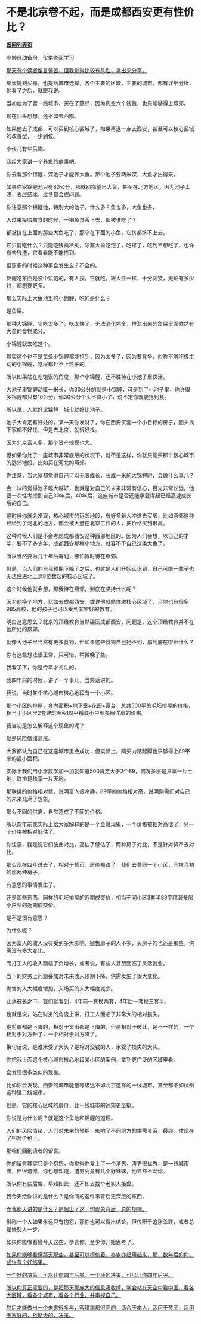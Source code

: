 # 不是北京卷不起，而是成都西安更有性价比？

[**返回列表页**](/gzh/记忆承载3)

小懒自动备份，仅供查阅学习

[那天有个读者留言诉苦，但我觉得比较有共性，拿出来分享。](http://mp.weixin.qq.com/s?__biz=Mzg4MTg2MzU3Mg==&mid=2247484390&idx=1&sn=c70de5e7fdae87e4d502e10d4ea1f00e&chksm=cf5e3d1df829b40b1653ac928c436514c6aa75a6d4d3703007e917f734e068059328e6476e8f&scene=21#wechat_redirect)

那天提到买房，也提到城市选择，各个主要的区域，主要的城市，都有详细分析，他看了之后，就跟我说。  

当初他为了留一线城市，买在了燕郊，因为掏空六个钱包，也只能够得上燕郊。

现在回头想想，还不如去西部。

如果他去了成都，可以买到核心区域了，如果再退一点去西安，甚至可以核心区域的改善型，一步到位。

小伙儿有些后悔。  

我给大家讲一个养鱼的故事吧。  

你去看那个锦鲤，深池子才能养大鱼。那个池子要两米深，大鱼才出得来。

如果你家锦鲤池只有80公分，那就别指望出大鱼，甚至在北方地区，因为池子太浅，表层结冰，过冬都会成问题。

你注意那个锦鲤池，特别大的池子，什么多？鱼也多，大鱼也多。  

人过来投喂撒食的时候，一把鱼食丢下去，都被谁吃了？

都被挤在上面的那些大鱼吃了，那个在下面的小鱼，它挤都挤不上去。

它只能吃什么？只能吃残羹冷炙，除非大鱼吃饱了，吃撑了，吃到不想吃了，也许有些残渣，它看看能不能拣到。  

但更多的时候这种事会发生么？不会的。  

锦鲤吃东西是没个饥饱的，有人投，它就吃，跟人性一样，十分贪婪，无论有多少钱，都想要更多。

那么实际上大鱼池里的小锦鲤，吃的是什么？

是鱼屎。

那种大锦鲤，它吃太多了，吃太快了，无法消化完全，排泄出来的鱼屎里面依然有大量的食物成分。  

小锦鲤就去吃这个。

其实这个也不是每条小锦鲤都能抢到，因为太多了，因为要竞争，俗称不够积极主动的小锦鲤，吃屎都赶不上热乎的。  

所以如果站在吃饱饭的角度，那个小锦鲤，还不胜待在小池子里快活。  

大池子里锦鲤动辄一米长，你30公分的就是小锦鲤，可是到了小池子里，也许很多锦鲤都只有10公分，你30公分个头不算小了，说不定你就能抢到食。

所以说，人就好比锦鲤，城市就好比池子。

池子大肯定有好处的，某一天你发财了，你在西安买套一个小目标的房子，回头找下家都不好找，但是去北京，就很好找。

因为北京富人多，那个资产规模也大。

但如果你处于一座城市非常底层的状况下，就不是这样，你就只能买那个核心城市的远郊地段，比如买在河北的燕郊。  

你注意，当大家都觉得自己可以无限成长，长成一米的大锦鲤时，会做什么事儿？

会一味的觉得池子越大越好，也就是对自己的未来非常有信心，目光非常长远，他要一次性考虑到自己30年后，40年后，这座城市是否还能承载得起已经高速成长后的自己。  

这时候你就会发现，核心城市的远郊地段，有好多新人冲进去买房，比如燕郊这种已经到了河北的地方，都会被大量在北京工作的人，把价格买到很高。  

这种时候人们是不会考虑成都西安这种西部地区的。因为人们会想，以自己的才华，要不了多少年，成都西安那种小地方，就容不下自己这条大鱼了。

所以当然要为几十年后筹划，哪怕暂时待在燕郊。

但是，当人们的自我预期下降了之后。也就是人们开始认识到，自己可能一辈子也无法住进北上深8位数起的核心区域了。  

这个时候他就会想，那我待在燕郊，到底在坚持什么呢？  

因为他换个地方，比如去成都西安，或许他就能住进核心区域了，当地也有很多985高校，他的孩子也可以受到非常好的教育。  

明白这意思么？北京的顶级教育当然碾压成都西安，问题是，这个顶级教育并不在他所处的燕郊。  

就像大池子里当然有更多食物，但如果这些食物自己抢不到，那到底在徘徊什么？  

你有这些想法很正常，只可惜，稍微晚了些。  

我看了下，你是今年才关注的。

我四年前的时候，讲了一个事儿，当笑话讲的。  

我说，当时某个核心城市核心地段有一个小区。  

那个小区的排屋，套内面积+地下室+花园+露台，总共500平的毛坯排屋的价格，相当于小区里2套建筑面积89平精装小户型多层洋房的价格。

我当初是怎么解释这个现象的呢？  

就是风险情绪高涨。

大家都认为自己在这座城市里会成功，但实际上，购买力踮起脚也只够得上89平米的最小面积。

实际上我们用小学数学加一加就知道500肯定大于2个89，何况多层是共享一片土地，联排是独享一片天地。  

那联排的价格相对低，说明富人很冷静，89平的价格相对高，说明刚需们对自己的未来充满了想象。

那么不同的供需，自然造成了不同的价格。  

所以四年前我实际上给大家解释的是一个金融现象，一个价格被相对高估了，另一个价格被相对低估了。  

你注意，我是说它们彼此对比，高估了低估了，两种房子对比，不是针对货币去对比。

那么现在四年过去了，相对于货币，房价都跌了，我们去看同一个小区，同样当初的那两种房子。  

有意思的事情发生了。

还是那些东西，同样的毛坯排屋的近期成交价，相当于同小区3套半89平精装多层小户型的近期成交价。  

是不是很有意思？

为什么呢？

因为富人的收入没有受到多大影响，抛售房子的人不多，买房子的也还是那些，供需没有多大变化。

而打工人的收入面临了负增长，或者说，有些人甚至面临了灵活就业。

当下的财务上问题叠加对未来收入预期下降，供需发生了很大变化。  

抛售的人大幅度增加，入场买的人大幅度减少。

此消彼长之下，我们就看到，4年前一套换两套，4年后一套换三套半。  

也就是说，站在财务的角度上讲，打工人面临了非常大的相对损失。

绝对值都是下降的，相对于货币都是下降的，但是相对于彼此，是不一样的，一个相对于对方升了，一个相对于对方降了。

换句话说，是谁承受了大头？是相对没钱的人，承受了损失的大头。  

你把我上面这个核心城市核心地段某小区的案例，拿到更广泛的区域里看。

会发现很多类似的现象。

比如你会发现，西安的城市能量等级远不如北京这样的一线城市，甚至都不如杭州这种强二线城市。

但是，它的核心区域的房价，比一线城市的远郊更坚挺。

你说是为什么呢？就是这个鱼池和锦鲤的道理。  

人们的风险情绪，人们对未来的预期，影响了不同地方的供需关系，最终，体现在了相对价格上。  

那咱们回到读者的留言。  

你的留言其实只是个抱怨，你觉得你爱上了一个渣男，渣男很优秀，是一线城市嘛，但很遗憾，你也想知道，渣男究竟有几个好妹妹，他显然不爱你。  

所以你有些后悔，早知如此，还不如去找个老实人接盘。  

我今天给你讲的是什么？是你问的这件事背后更深层的东西。  

[而我那天讲的是什么？是超出了这一切现象背后，总的规律。  
](http://mp.weixin.qq.com/s?__biz=Mzg4MTg2MzU3Mg==&mid=2247484390&idx=1&sn=c70de5e7fdae87e4d502e10d4ea1f00e&chksm=cf5e3d1df829b40b1653ac928c436514c6aa75a6d4d3703007e917f734e068059328e6476e8f&scene=21#wechat_redirect)

俗称一个人如果永远只有抱怨，那你也可以得出结论，但仅限于追涨杀跌，或者总是慢别人一步。  

如果你能够看懂今天这些，恭喜你，至少你开始思考了。  

[如果你能够看懂那天那些，甚至可以模仿着，亦步亦趋用起来，那，数年后的你，或许有个好结果。](http://mp.weixin.qq.com/s?__biz=Mzg4MTg2MzU3Mg==&mid=2247484390&idx=1&sn=c70de5e7fdae87e4d502e10d4ea1f00e&chksm=cf5e3d1df829b40b1653ac928c436514c6aa75a6d4d3703007e917f734e068059328e6476e8f&scene=21#wechat_redirect)

[一个好的决策，可以让你四年后笑，一个坏的决策，可以让你四年后哭。  
](http://mp.weixin.qq.com/s?__biz=Mzg4MTg2MzU3Mg==&mid=2247484390&idx=1&sn=c70de5e7fdae87e4d502e10d4ea1f00e&chksm=cf5e3d1df829b40b1653ac928c436514c6aa75a6d4d3703007e917f734e068059328e6476e8f&scene=21#wechat_redirect)

[所以你真正需要的，是把那天那庞大的信息吸收掉，学会站在天空中看中国，看各大区域，看各个城市，看各个行业，并审视自己。](http://mp.weixin.qq.com/s?__biz=Mzg4MTg2MzU3Mg==&mid=2247484390&idx=1&sn=c70de5e7fdae87e4d502e10d4ea1f00e&chksm=cf5e3d1df829b40b1653ac928c436514c6aa75a6d4d3703007e917f734e068059328e6476e8f&scene=21#wechat_redirect)

[然后才能做出一个未来很多年，容错率都很高的，适合于本人，适用于孩子，适用于家庭的，战略级的，决策。](http://mp.weixin.qq.com/s?__biz=Mzg4MTg2MzU3Mg==&mid=2247484390&idx=1&sn=c70de5e7fdae87e4d502e10d4ea1f00e&chksm=cf5e3d1df829b40b1653ac928c436514c6aa75a6d4d3703007e917f734e068059328e6476e8f&scene=21#wechat_redirect)


